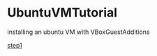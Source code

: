# UbuntuVMTutorial
installing an ubuntu VM with VBoxGuestAdditions

[step1](images/1vbox.PNG "step 1")
